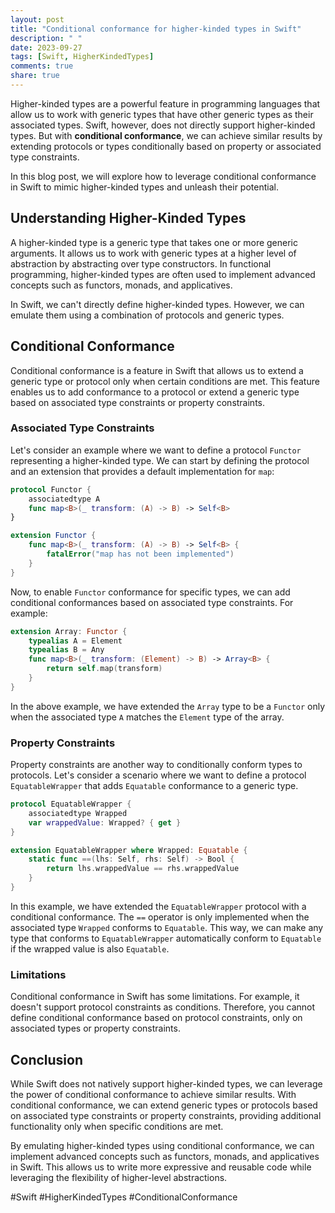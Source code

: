 ```yaml
---
layout: post
title: "Conditional conformance for higher-kinded types in Swift"
description: " "
date: 2023-09-27
tags: [Swift, HigherKindedTypes]
comments: true
share: true
---
```


Higher-kinded types are a powerful feature in programming languages that allow us to work with generic types that have other generic types as their associated types. Swift, however, does not directly support higher-kinded types. But with **conditional conformance**, we can achieve similar results by extending protocols or types conditionally based on property or associated type constraints.

In this blog post, we will explore how to leverage conditional conformance in Swift to mimic higher-kinded types and unleash their potential.

## Understanding Higher-Kinded Types

A higher-kinded type is a generic type that takes one or more generic arguments. It allows us to work with generic types at a higher level of abstraction by abstracting over type constructors. In functional programming, higher-kinded types are often used to implement advanced concepts such as functors, monads, and applicatives.

In Swift, we can't directly define higher-kinded types. However, we can emulate them using a combination of protocols and generic types.

## Conditional Conformance

Conditional conformance is a feature in Swift that allows us to extend a generic type or protocol only when certain conditions are met. This feature enables us to add conformance to a protocol or extend a generic type based on associated type constraints or property constraints.

### Associated Type Constraints

Let's consider an example where we want to define a protocol `Functor` representing a higher-kinded type. We can start by defining the protocol and an extension that provides a default implementation for `map`:

```swift
protocol Functor {
    associatedtype A
    func map<B>(_ transform: (A) -> B) -> Self<B>
}

extension Functor {
    func map<B>(_ transform: (A) -> B) -> Self<B> {
        fatalError("map has not been implemented")
    }
}
```

Now, to enable `Functor` conformance for specific types, we can add conditional conformances based on associated type constraints. For example:

```swift
extension Array: Functor {
    typealias A = Element
    typealias B = Any
    func map<B>(_ transform: (Element) -> B) -> Array<B> {
        return self.map(transform)
    }
}
```

In the above example, we have extended the `Array` type to be a `Functor` only when the associated type `A` matches the `Element` type of the array.

### Property Constraints

Property constraints are another way to conditionally conform types to protocols. Let's consider a scenario where we want to define a protocol `EquatableWrapper` that adds `Equatable` conformance to a generic type.

```swift
protocol EquatableWrapper {
    associatedtype Wrapped
    var wrappedValue: Wrapped? { get }
}

extension EquatableWrapper where Wrapped: Equatable {
    static func ==(lhs: Self, rhs: Self) -> Bool {
        return lhs.wrappedValue == rhs.wrappedValue
    }
}
```

In this example, we have extended the `EquatableWrapper` protocol with a conditional conformance. The `==` operator is only implemented when the associated type `Wrapped` conforms to `Equatable`. This way, we can make any type that conforms to `EquatableWrapper` automatically conform to `Equatable` if the wrapped value is also `Equatable`.

### Limitations

Conditional conformance in Swift has some limitations. For example, it doesn't support protocol constraints as conditions. Therefore, you cannot define conditional conformance based on protocol constraints, only on associated types or property constraints.

## Conclusion

While Swift does not natively support higher-kinded types, we can leverage the power of conditional conformance to achieve similar results. With conditional conformance, we can extend generic types or protocols based on associated type constraints or property constraints, providing additional functionality only when specific conditions are met.

By emulating higher-kinded types using conditional conformance, we can implement advanced concepts such as functors, monads, and applicatives in Swift. This allows us to write more expressive and reusable code while leveraging the flexibility of higher-level abstractions.

#Swift #HigherKindedTypes #ConditionalConformance